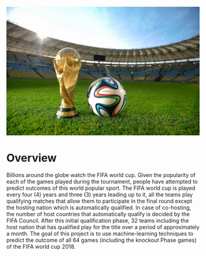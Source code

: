 
![png](images/wc_pic.png)


# Overview


Billions around the globe watch the FIFA world cup. Given the popularity of each of the games played during the tournament, people have attempted to predict outcomes of this world popular sport. The FIFA world cup is played every four (4) years and three (3) years leading up to it, all the teams play qualifying matches that allow them to participate in the final round except the hosting nation which is automatically qualified. In case of co-hosting, the number of host countries that automatically qualify is decided by the FIFA Council. After this initial qualification phase, 32 teams including the host nation that has qualified play for the title over a period of approximately a month. The goal of this project is to use machine-learning techniques to predict the outcome of all 64 games (including the knockout Phase games) of the FIFA world cup 2018.
